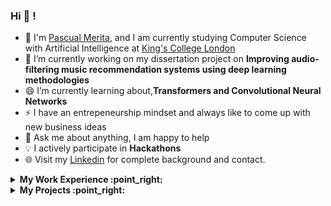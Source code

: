 
### Hi  👋  !
- :school: I'm [Pascual Merita](https://github.com/PascualMeritaTorres), and I am currently studying Computer Science with Artificial Intelligence at  <a href="https://www.kcl.ac.uk/">King's College London  </a>
- 🔭 I’m currently working on my dissertation project on **Improving audio-filtering music recommendation systems using deep learning methodologies**
- 😄 I’m currently learning about,**Transformers and Convolutional Neural Networks**
- ⚡ I have an entrepeneurship mindset and always like to come up with new business ideas
- 💬 Ask me about anything, I am happy to help
- :bulb: I actively participate in **Hackathons** 
- 🌐 Visit my <a href="https://www.linkedin.com/in/pascual-merita-torres-0098401ba/" target="_blank" rel="nofollow">Linkedin</a> for complete background and contact.
              
<!-- start work experience section -->
<details>
<summary><b> My Work Experience :point_right: </b></summary>
<table>
  <thead>
    <tr>
      <th>Job Name</th>
      <th>Roles & responsibilities</th>
      <th>Duration</th>
    </tr>
  </thead>
  <tbody>
    <tr>
      <td><b><a href="https://correcto.es/">Software Engineering Intern - Correcto - London,UK / Madrid, Spain</a> </b></td>
      <td>•Improved their AI-based word suggestion algorithm efficiency by 3%, using Python, by analyzing user behavior and optimizing the Machine Learning model API requests

•Developed a brand new webpage and chrome extension architecture to manage their exponential growth from 2,000 to 30,000 users </td>
      <td>June 2022 - August 2022 </td>
    </tr>
  	<tr>
      <td><b><a href="https://www.nunsys.com/">Machine Learning / Data Science Intern - Nunsys - Valencia, Spain</a> </b></td>
      <td>•Doubled hospital staff allocation efficiency by training a “Random Forest” Machine Learning model to predict chronic patients timetables with an accuracy of 78%

•Improved the understanding of over 8 million clinical records by performing data exploration, cleansing, transformation, and validation using Python</td>
      <td>July 2021 - August 2021</td>
    </tr>
    <tr>
      <td><b><a href="https://ampere-energy.com/">Data Science Intern - Ampere Energy - Valencia, Spain</a> </b></td>
      <td>•Increased revenues of over 400 families by applying matching algorithms to connect users with solar surplus energy and those with enough space in their batteries to store it, using Python

•Analyzed power consumption patterns of multiple devices using R and SQL</td>
      <td>June 2019 - July 2019</td>
    </tr>
  </tbody>
</table>
</details>
<!-- end work experience section -->

<!-- start work project section -->
<details>
<summary><b> My Projects :point_right:</b></summary>
<table>
  <thead>
    <tr>
      <th>Project Name</th>
      <th>Skills used</th>
      <th>Description</th>
      <th>Repository</th>
    </tr>
  </thead>
  <tbody>
    <tr>
    <tr>
      <td>Using AI to solve Pacman</a></td>
      <td>Python</td>
      <td>Implement Value Iteration to play pacman more effectively</td>
      <td>Private due to university policy</td>
    </tr>
      <td><a href='https://github.com/PascualMeritaTorres/Slurp-Users'>Slurp</a></td>
      <td>React-Native, JavaScript, HTML, CSS, Node-js, Firebase, Detox</td>
      <td>Co-founded an order-ahead and discovery platform for coffee enthusiasts</td>
      <td>Public repository</td>
    </tr>
    <tr>
      <td><a href='https://boiling-springs-07869.herokuapp.com/'></a>Chess Club Management Website</td>
      <td>Python(Django), HTML, CSS</td>
      <td>Users can sign up to clubs, participate in tournaments and view published news</td>
      <td>Private repository due to university policy</td>
    </tr>
  </tbody>
</table>
</details>
<!-- end work project section -->





</details>


